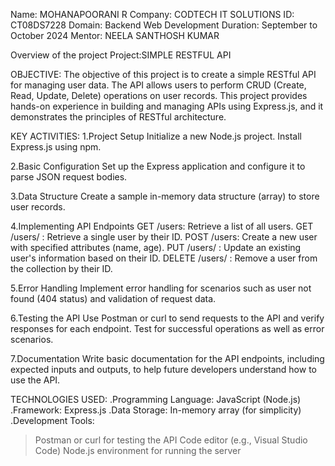 Name: MOHANAPOORANI R
Company: CODTECH IT SOLUTIONS
ID: CT08DS7228
Domain: Backend Web Development
Duration: September to October 2024
Mentor: NEELA SANTHOSH KUMAR

Overview of the project
Project:SIMPLE RESTFUL API

OBJECTIVE:
The objective of this project is to create a simple RESTful API for managing user data. The API allows users to perform CRUD (Create, Read, Update, Delete) operations on user records. This project provides hands-on experience in building and managing APIs using Express.js, and it demonstrates the principles of RESTful architecture.

KEY ACTIVITIES:
1.Project Setup
Initialize a new Node.js project.
Install Express.js using npm.

2.Basic Configuration
Set up the Express application and configure it to parse JSON request bodies.

3.Data Structure
Create a sample in-memory data structure (array) to store user records.

4.Implementing API Endpoints
GET /users: Retrieve a list of all users.
GET /users/
: Retrieve a single user by their ID.
POST /users: Create a new user with specified attributes (name, age).
PUT /users/
: Update an existing user's information based on their ID.
DELETE /users/
: Remove a user from the collection by their ID.

5.Error Handling
Implement error handling for scenarios such as user not found (404 status) and validation of request data.

6.Testing the API
Use Postman or curl to send requests to the API and verify responses for each endpoint.
Test for successful operations as well as error scenarios.

7.Documentation
Write basic documentation for the API endpoints, including expected inputs and outputs, to help future developers understand how to use the API.

TECHNOLOGIES USED:
.Programming Language: JavaScript (Node.js)
.Framework: Express.js
.Data Storage: In-memory array (for simplicity)
.Development Tools:
   >Postman or curl for testing the API
   >Code editor (e.g., Visual Studio Code)
   >Node.js environment for running the server




